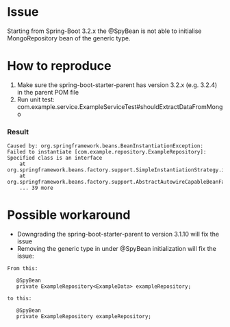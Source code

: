 # Issue
Starting from Spring-Boot 3.2.x the @SpyBean is not able to initialise MongoRepository bean of the generic type.

# How to reproduce
1. Make sure the spring-boot-starter-parent has version 3.2.x (e.g. 3.2.4) in the parent POM file
2. Run unit test: com.example.service.ExampleServiceTest#shouldExtractDataFromMongo
### Result
```
Caused by: org.springframework.beans.BeanInstantiationException: Failed to instantiate [com.example.repository.ExampleRepository]: Specified class is an interface
	at org.springframework.beans.factory.support.SimpleInstantiationStrategy.instantiate(SimpleInstantiationStrategy.java:77)
	at org.springframework.beans.factory.support.AbstractAutowireCapableBeanFactory.instantiateBean(AbstractAutowireCapableBeanFactory.java:1311)
	... 39 more
```

# Possible workaround
* Downgrading the spring-boot-starter-parent to version 3.1.10 will fix the issue
* Removing the generic type in under @SpyBean initialization will fix the issue:
```
From this:

   @SpyBean
   private ExampleRepository<ExampleData> exampleRepository;
   
to this:

   @SpyBean
   private ExampleRepository exampleRepository;
```